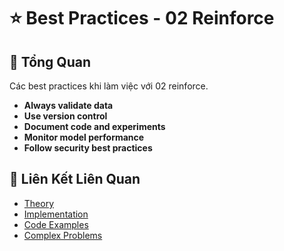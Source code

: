 # ⭐ Best Practices - 02 Reinforce

## 🎯 Tổng Quan

Các best practices khi làm việc với 02 reinforce.

- **Always validate data**
- **Use version control**
- **Document code and experiments**
- **Monitor model performance**
- **Follow security best practices**

## 🔗 Liên Kết Liên Quan

- [Theory](./THEORY_02_reinforce.md)
- [Implementation](./IMPLEMENTATION_02_reinforce.md)
- [Code Examples](./CODE_EXAMPLES_02_reinforce.md)
- [Complex Problems](./COMPLEX_PROBLEMS.md)
